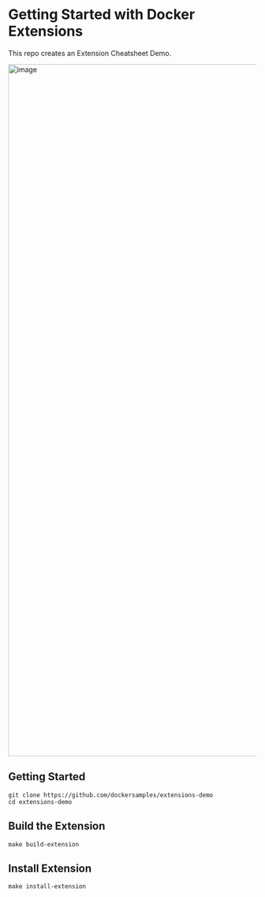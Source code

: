 # Getting Started with Docker Extensions

This repo creates an Extension Cheatsheet Demo.


<img width="1402" alt="image" src="https://github.com/dockersamples/extensions-demo/assets/313480/71347523-30f6-4785-9cd4-1508f31c8c96">



## Getting Started

```
git clone https://github.com/dockersamples/extensions-demo
cd extensions-demo
```

## Build the Extension

```
make build-extension
```

## Install Extension

```
make install-extension
```




